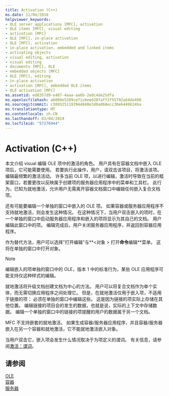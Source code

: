 ```yaml
---
title: Activation (C++)
ms.date: 11/04/2016
helpviewer_keywords:
- OLE server applications [MFC], activation
- OLE items [MFC], visual editing
- activation [MFC]
- OLE [MFC], in-place activation
- OLE [MFC], activation
- in-place activation, embedded and linked items
- activating objects
- visual editing, activation
- visual editing
- documents [MFC], OLE
- embedded objects [MFC]
- OLE [MFC], editing
- in-place activation
- activation [MFC], embedded OLE items
- OLE activation [MFC]
ms.assetid: ed8357d9-e487-4aaa-aa6b-2edc4de25dfa
ms.openlocfilehash: a6009e5209ce71c6eed28faff2f55792a64de408
ms.sourcegitcommit: c3093251193944840e3d0a068ecc30e6449624ba
ms.translationtype: MT
ms.contentlocale: zh-CN
ms.lasthandoff: 03/04/2019
ms.locfileid: "57276944"
---
```

# <a name="activation-c"></a>Activation (C++)

本文介绍 visual 编辑 OLE 项中的激活的角色。 用户具有在容器文档中嵌入 OLE 项后，它可能需要使用。 若要执行此操作，用户，请双击该项目，将激活该项。 编辑最频繁的激活活动。 许多当前 OLE 项，以进行编辑，激活时导致在当前的框架窗口，若要更改以反映属于创建项的服务器应用程序中的菜单和工具栏。 此行为，已知为就地激活，允许用户无需离开容器文档窗口中编辑任何嵌入复合文档项。

还有可能要编辑一个单独的窗口中嵌入的 OLE 项。 如果容器或服务器应用程序不支持就地激活，则会发生这种情况。 在这种情况下，当用户双击嵌入的项时，在一个单独的窗口中启动服务器应用程序和嵌入的项将显示为其自己的文档。 用户编辑此窗口中的项。 编辑完成后，用户关闭服务器应用程序，并返回到容器应用程序。

作为替代方法，用户可以选择"打开编辑"与**\<对象 > 打开**命令**编辑**菜单。 这将在单独的窗口中打开对象。

> [!NOTE]
>  编辑嵌入的项单独的窗口中的 OLE，版本 1 中的标准行为，某些 OLE 应用程序可能支持仅这种样式的编辑。

就地激活将升级文档创建文档为中心的方法。 用户可以将复合文档作为单个实体，而无需切换应用程序之间处理它。 但是，在就地激活仅用于嵌入项，不适用于链接的项： 必须在单独的窗口中编辑这些。 这是因为链接的项实际上存储在其他位置。 编辑链接的项目会的发生的数据，也就是说，实际的上下文中存储数据。 编辑一个单独的窗口中的链接的项提醒的用户的数据属于另一个文档。

MFC 不支持嵌套的就地激活。 如果生成容器/服务器应用程序，并且容器/服务器嵌入在另一个容器和就地激活，它不能就地激活嵌入对象。

当用户双击它，嵌入项会发生什么情况取决于为项定义的谓词。 有关信息，请参阅[激活：谓词](../mfc/activation-verbs.md)。

## <a name="see-also"></a>请参阅

[OLE](../mfc/ole-in-mfc.md)<br/>
[容器](../mfc/containers.md)<br/>
[服务器](../mfc/servers.md)
